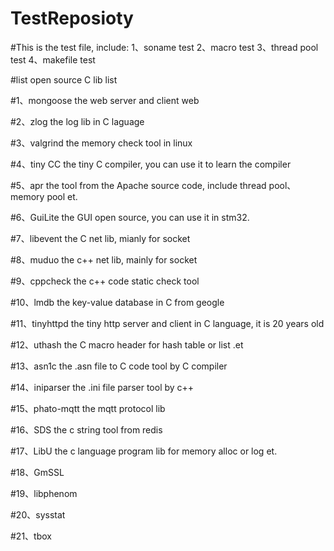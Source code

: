 # TestReposioty

#This is the test file, include:
1、soname test
2、macro test
3、thread pool test
4、makefile test




#list open source C lib list

#1、mongoose     the web server and client web

#2、zlog       the log lib in C laguage

#3、valgrind   the memory check tool in linux

#4、tiny CC    the tiny C compiler, you can use it to learn the compiler

#5、apr    the  tool from the Apache source code, include thread pool、 memory pool et.

#6、GuiLite   the GUI open source, you can use it in stm32.

#7、libevent  the C net lib, mianly for socket

#8、muduo  the c++ net lib, mainly for socket

#9、cppcheck  the c++ code static check tool

#10、lmdb the key-value database in C from geogle

#11、tinyhttpd  the tiny http server and client in C language, it is 20 years old

#12、uthash  the C macro header for hash table or list .et

#13、asn1c   the .asn file to C code tool by C compiler

#14、iniparser the .ini file parser tool by c++

#15、phato-mqtt  the mqtt protocol lib

#16、SDS  the c string tool from redis 

#17、LibU  the c language program lib for memory alloc or log  et.

#18、GmSSL

#19、libphenom

#20、sysstat

#21、tbox

